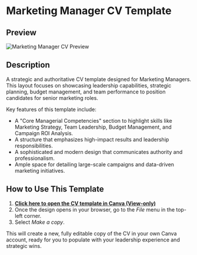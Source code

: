 # Marketing Manager CV Template

## Preview

![Marketing Manager CV Preview](https://github.com/user-attachments/assets/1afb1ef4-79da-4b8b-b20b-5eec7cdce22b)

## Description

A strategic and authoritative CV template designed for Marketing Managers. This layout focuses on showcasing leadership capabilities, strategic planning, budget management, and team performance to position candidates for senior marketing roles.

Key features of this template include:
* A "Core Managerial Competencies" section to highlight skills like Marketing Strategy, Team Leadership, Budget Management, and Campaign ROI Analysis.
* A structure that emphasizes high-impact results and leadership responsibilities.
* A sophisticated and modern design that communicates authority and professionalism.
* Ample space for detailing large-scale campaigns and data-driven marketing initiatives.

## How to Use This Template

1.  **[Click here to open the CV template in Canva (View-only)](https://www.canva.com/design/DAGvIJnQFKc/cucyexr9s99HIPdFsX2rXA/edit?utm_content=DAGvIJnQFKc&utm_campaign=designshare&utm_medium=link2&utm_source=sharebutton)**
2.  Once the design opens in your browser, go to the *File* menu in the top-left corner.
3.  Select *Make a copy*.

This will create a new, fully editable copy of the CV in your own Canva account, ready for you to populate with your leadership experience and strategic wins.